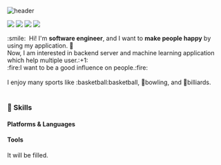 ![header](https://capsule-render.vercel.app/api?type=waving&color=gradient&fontColor=3C3A39&height=130&section=header&text=Lee%20Hyunmin&fontSize=90&animation=fadeIn&desc=Lastone&descSize=30&descAlign=76&descAlignY=80)


<p>
  <a href="http:///" target="_blank"><img src="https://img.shields.io/badge/Blog-03C75A?style=flat-square&logo=Naver&logoColor=white"/></a>
  <a href="mailto:ihyunmin99@gmail.com" target="_blank"><img src="https://img.shields.io/badge/ihyunmin99@gmail.com-EA4335?style=flat-square&logo=Gmail&logoColor=white"/></a>
  <a href="https://www.linkedin.com/in/%ED%98%84%EB%AF%BC-%EC%9D%B4-43387721a/" target="_blank"><img src="https://img.shields.io/badge/HyunminLee-0A66C2?style=flat-square&logo=Linkedin&logoColor=white"/></a>
  <a href="https://twitter.com/cowkite" target="_blank"><img src="https://img.shields.io/badge/lightstone-FF0000?style=flat-square&logo=Youtube&logoColor=white"/></a>
</p>

<p>
  :smile:&nbsp; Hi! I'm <b>software engineer</b>, and I want to <b>make people happy</b> by using my application. 🚀<br/>
  Now, I am interested in backend server and machine learning application which help multiple user.:+1:<br/>
  :fire:I want to be a good influence on people.:fire:<br/><br/>
  I enjoy many sports like :basketball:basketball, 🎳bowling, and 🎱billiards.<br/><br/>
</p>

### 💪 Skills
#### Platforms & Languages
<!--
<p>
  <img src="https://img.shields.io/badge/Android-3DDC84?style=flat-square&logo=Android&logoColor=white"/>
  <img src="https://img.shields.io/badge/iOS-000000?style=flat-square&logo=iOS&logoColor=white"/>
  <img src="https://img.shields.io/badge/ReactNative-61DAFB?style=flat-square&logo=React&logoColor=black"/>
  <img src="https://img.shields.io/badge/Flutter-02569B?style=flat-square&logo=Flutter&logoColor=white"/>
  <img src="https://img.shields.io/badge/Cordova-E8E8E8?style=flat-square&logo=Apache%20Cordova&logoColor=black"/>
</p>
<p>
  <img src="https://img.shields.io/badge/Kotlin-0095D5?style=flat-square&logo=Kotlin&logoColor=white"/> 
  <img src="https://img.shields.io/badge/Swift-FA7343?style=flat-square&logo=Swift&logoColor=white"/>
  <img src="https://img.shields.io/badge/Java-007396?style=flat-square&logo=Java&logoColor=white"/>
  <img src="https://img.shields.io/badge/TypeScript-3178C6?style=flat-square&logo=TypeScript&logoColor=white"/>
</p>
-->
#### Tools

It will be filled.
<!--
<p>
  <img src="https://img.shields.io/badge/ReactiveX-B7178C?style=flat-square&logo=ReactiveX&logoColor=white"/>
  <img src="https://img.shields.io/badge/Firebase-FFCA28?style=flat-square&logo=Firebase&logoColor=black"/>
  <img src="https://img.shields.io/badge/Realm-39477F?style=flat-square&logo=Realm&logoColor=white"/>
  <img src="https://img.shields.io/badge/Bitrise-683D87?style=flat-square&logo=Bitrise&logoColor=white"/>
  <img src="https://img.shields.io/badge/Git-F05032?style=flat-square&logo=Git&logoColor=white"/>
</p>
-->
